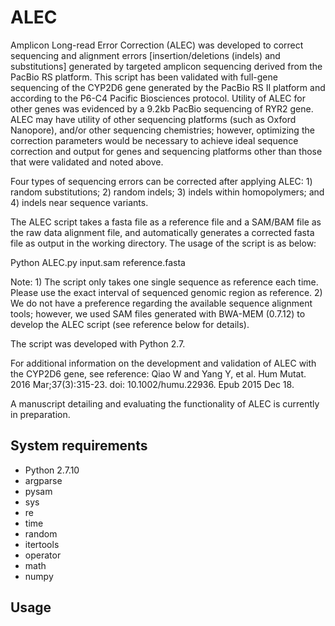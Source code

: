 # ALEC
Amplicon Long-read Error Correction 
(ALEC) was developed to correct sequencing and alignment errors [insertion/deletions (indels) and substitutions] generated by targeted amplicon sequencing derived from the PacBio RS platform. This script has been validated with full-gene sequencing of the CYP2D6 gene generated by the PacBio RS II platform and according to the P6-C4 Pacific Biosciences protocol. Utility of ALEC for other genes was evidenced by a 9.2kb PacBio sequencing of RYR2 gene. ALEC may have utility of other sequencing platforms (such as Oxford Nanopore), and/or other sequencing chemistries; however, optimizing the correction parameters would be necessary to achieve ideal sequence correction and output for genes and sequencing platforms other than those that were validated and noted above. 

Four types of sequencing errors can be corrected after applying ALEC: 1) random substitutions; 2) random indels; 3) indels within homopolymers; and 4) indels near sequence variants.
 
The ALEC script takes a fasta file as a reference file and a SAM/BAM file as the raw data alignment file, and automatically generates a corrected fasta file as output in the working directory. The usage of the script is as below:

Python ALEC.py input.sam reference.fasta

Note: 1) The script only takes one single sequence as reference each time. Please use the exact interval of sequenced genomic region as reference. 2) We do not have a preference regarding the available sequence alignment tools; however, we used SAM files generated with BWA-MEM (0.7.12) to develop the ALEC script (see reference below for details).

The script was developed with Python 2.7.

For additional information on the development and validation of ALEC with the CYP2D6 gene, see reference: Qiao W and Yang Y, et al. Hum Mutat. 2016 Mar;37(3):315-23. doi: 10.1002/humu.22936. Epub 2015 Dec 18.

A manuscript detailing and evaluating the functionality of ALEC is currently in preparation.

## System requirements
* Python 2.7.10
* argparse
* pysam
* sys
* re
* time
* random
* itertools
* operator
* math
* numpy

## Usage
